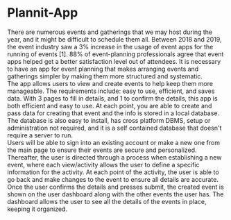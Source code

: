 # Plannit-App

There are numerous events and gatherings that we may host during the year, and it might be difficult to schedule them all. Between 2018 and 2019, the event industry saw a 3% increase in the usage of event apps for the running of events [1]. 88% of event-planning professionals agree that event apps helped get a better satisfaction level out of attendees. It is necessary to have an app for event planning that makes arranging events and gatherings simpler by making them more structured and systematic. 
<br>
The app allows users to view and create events to help keep them more manageable. The requirements include: easy to use, efficient, and saves data. With 3 pages to fill in details, and 1 to confirm the details, this app is both efficient and easy to use. At each point, you are able to create and pass data for creating that event and the info is stored in a local database. The database is also easy to install, has cross platform DBMS, setup or administration not required, and it is a self contained database that doesn't require a server to run.
<br>
Users will be able to sign into an existing account or make a new one from the main page to ensure their events are secure and personalized. Thereafter, the user is directed through a process when establishing a new event, where each view/activity allows the user to define a specific information for the activity. At each point of the activity, the user is able to go back and make changes to the event to ensure all details are accurate. Once the user confirms the details and presses submit, the created event is shown on the user dashboard along with the other events the user has. The dashboard allows the user to see all the details of the events in place, keeping it organized.
